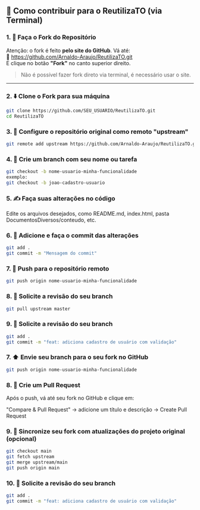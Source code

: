 ## 🤝 Como contribuir para o ReutilizaTO (via Terminal)

### 1. 🍴 Faça o Fork do Repositório

Atenção: o fork é feito **pelo site do GitHub**. Vá até:  
🔗 https://github.com/Arnaldo-Araujo/ReutilizaTO.git  
E clique no botão **"Fork"** no canto superior direito.

> Não é possível fazer fork direto via terminal, é necessário usar o site.

---

### 2. ⬇️ Clone o Fork para sua máquina

```bash
git clone https://github.com/SEU_USUARIO/ReutilizaTO.git
cd ReutilizaTO
```

### 3. 🔄 Configure o repositório original como remoto "upstream"
```bash
git remote add upstream https://github.com/Arnaldo-Araujo/ReutilizaTO.git
```
### 4. 🔧 Crie um branch com seu nome ou tarefa

```bash
git checkout -b nome-usuario-minha-funcionalidade
exemplo: 
git checkout -b joao-cadastro-usuario
```
### 5. ✍️ Faça suas alterações no código
Edite os arquivos desejados, como README.md, index.html, pasta DocumentosDiversos/conteudo, etc.

### 6. 💾 Adicione e faça o commit das alterações

```bash
git add .
git commit -m "Mensagem do commit"
```

### 7. 📢 Push para o repositório remoto

```bash
git push origin nome-usuario-minha-funcionalidade
```

### 8. 📢 Solicite a revisão do seu branch

```bash
git pull upstream master
```

### 9. 📢 Solicite a revisão do seu branch

```bash
git add .
git commit -m "feat: adiciona cadastro de usuário com validação"
```
### 7. ⬆️ Envie seu branch para o seu fork no GitHub

```bash
git push origin nome-usuario-minha-funcionalidade
```	

### 8. 🔁 Crie um Pull Request

Após o push, vá até seu fork no GitHub e clique em:

"Compare & Pull Request" → adicione um título e descrição → Create Pull Request

### 9. 🔄 Sincronize seu fork com atualizações do projeto original (opcional)

```bash
git checkout main
git fetch upstream
git merge upstream/main
git push origin main
```

### 10. 📢 Solicite a revisão do seu branch

```bash
git add .
git commit -m "feat: adiciona cadastro de usuário com validação"
```

